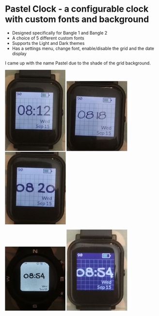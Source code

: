 # Pastel Clock - a configurable clock with custom fonts and background

* Designed specifically for Bangle 1 and Bangle 2
* A choice of 5 different custom fonts
* Supports the Light and Dark themes
* Has a settings menu, change font, enable/disable the grid and the date display


I came up with the name Pastel due to the shade of the grid background.

![](screenshot_lato.jpg)
![](screenshot_architech.jpg)
![](screenshot_gochi.jpg)

![](screenshot_b1_light.jpg)
![](screenshot_b2_dark.jpg)

